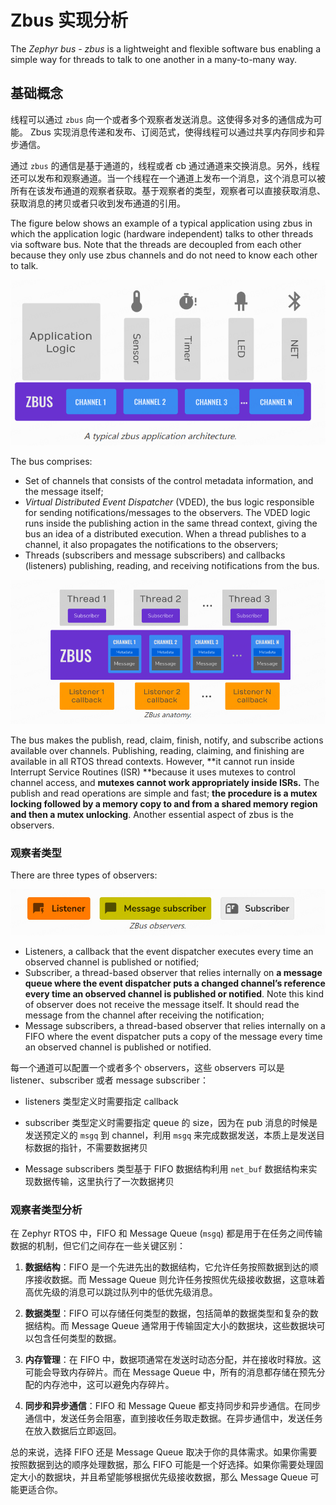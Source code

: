 # Zbus 实现分析

The *Zephyr bus - zbus* is a lightweight and flexible software bus enabling a simple way for threads to talk to one another in a many-to-many way.

## 基础概念

线程可以通过 `zbus` 向一个或者多个观察者发送消息。这使得多对多的通信成为可能。 Zbus 实现消息传递和发布、订阅范式，使得线程可以通过共享内存同步和异步通信。

通过 `zbus` 的通信是基于通道的，线程或者 cb 通过通道来交换消息。另外，线程还可以发布和观察通道。当一个线程在一个通道上发布一个消息，这个消息可以被所有在该发布通道的观察者获取。基于观察者的类型，观察者可以直接获取消息、获取消息的拷贝或者只收到发布通道的引用。

The figure below shows an example of a typical application using zbus in which the application logic (hardware independent) talks to other threads via software bus. Note that the threads are decoupled from each other because they only use zbus channels and do not need to know each other to talk.

![image-20231031153311614](figures/image-20231031153311614.png)

The bus comprises:

- Set of channels that consists of the control metadata information, and the message itself;
- *Virtual Distributed Event Dispatcher* (VDED), the bus logic responsible for sending notifications/messages to the observers. The VDED logic runs inside the publishing action in the same thread context, giving the bus an idea of a distributed execution. When a thread publishes to a channel, it also propagates the notifications to the observers;
- Threads (subscribers and message subscribers) and callbacks (listeners) publishing, reading, and receiving notifications from the bus.

![image-20231031153705915](figures/image-20231031153705915.png)

The bus makes the publish, read, claim, finish, notify, and subscribe actions available over channels. Publishing, reading, claiming, and finishing are available in all RTOS thread contexts. However, **it cannot run inside Interrupt Service Routines (ISR) **because it uses mutexes to control channel access, and **mutexes cannot work appropriately inside ISRs.** The publish and read operations are simple and fast; **the procedure is a mutex locking followed by a memory copy to and from a shared memory region and then a mutex unlocking**. Another essential aspect of zbus is the observers. 

### 观察者类型

There are three types of observers:

![image-20231031154456864](figures/image-20231031154456864.png)

- Listeners, a callback that the event dispatcher executes every time an observed channel is published or notified;
- Subscriber, a thread-based observer that relies internally on **a message queue where the event dispatcher puts a changed channel’s reference every time an observed channel is published or notified**. Note this kind of observer does not receive the message itself. It should read the message from the channel after receiving the notification;
- Message subscribers, a thread-based observer that relies internally on a FIFO where the event dispatcher puts a copy of the message every time an observed channel is published or notified.

每一个通道可以配置一个或者多个 observers，这些 observers 可以是 listener、subscriber 或者 message subscriber：

- listeners 类型定义时需要指定 callback

- subscriber 类型定义时需要指定 queue 的 size，因为在 pub 消息的时候是发送预定义的 `msgq` 到 channel，利用 `msgq` 来完成数据发送，本质上是发送目标数据的指针，不需要数据拷贝

- Message subscribers 类型基于 FIFO 数据结构利用 `net_buf` 数据结构来实现数据传输，这里执行了一次数据拷贝

### 观察者类型分析

在 Zephyr RTOS 中，FIFO 和 Message Queue (`msgq`) 都是用于在任务之间传输数据的机制，但它们之间存在一些关键区别：

1. **数据结构**：FIFO 是一个先进先出的数据结构，它允许任务按照数据到达的顺序接收数据。而 Message Queue 则允许任务按照优先级接收数据，这意味着高优先级的消息可以跳过队列中的低优先级消息。

2. **数据类型**：FIFO 可以存储任何类型的数据，包括简单的数据类型和复杂的数据结构。而 Message Queue 通常用于传输固定大小的数据块，这些数据块可以包含任何类型的数据。

3. **内存管理**：在 FIFO 中，数据项通常在发送时动态分配，并在接收时释放。这可能会导致内存碎片。而在 Message Queue 中，所有的消息都存储在预先分配的内存池中，这可以避免内存碎片。

4. **同步和异步通信**：FIFO 和 Message Queue 都支持同步和异步通信。在同步通信中，发送任务会阻塞，直到接收任务取走数据。在异步通信中，发送任务在放入数据后立即返回。


总的来说，选择 FIFO 还是 Message Queue 取决于你的具体需求。如果你需要按照数据到达的顺序处理数据，那么 FIFO 可能是一个好选择。如果你需要处理固定大小的数据块，并且希望能够根据优先级接收数据，那么 Message Queue 可能更适合你。
